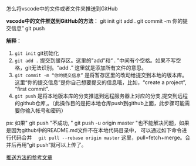 怎么将vscode中的文件或者文件夹推送到GitHub

**vscode中的文件推送到GitHub的方法**：
git init
git add .
git commit -m 你的提交信息”
git push

**解释**：
1. `git init`  git初始化
2. `git add .`  提交到缓存区。这里的"add"和“ . ”中间有个空格。如果不写空格，git无法识别。“add .” 这里就是添加所有文件的意思。
3. `git commit -m “你的提交信息”`  是将暂存区里的改动给提交到本地的版本库。 这里“你的提交信息”是你自己想要提交的信息哦，比如，“create a project”, “first commit”.
4. `git push` 是将本地版本库的分支推送到远程服务器上对应的分支,提交到远程的github仓库,。（此操作目的是把本地仓库push到github上面，此步骤可能需要你输入帐号和密码）

ps: 如果" git push "不成功, " git push -u origin master "也不能解决问题，如果是因为github中的README.md文件不在本地代码目录中， 可以通过如下命令进行代码合并
　`git pull --rebase origin master`
这里，pull=fetch+merge。合并后再用“git push”就可以上传了。

[推送方法的参考文章](https://blog.csdn.net/jojowei/article/details/89008657)